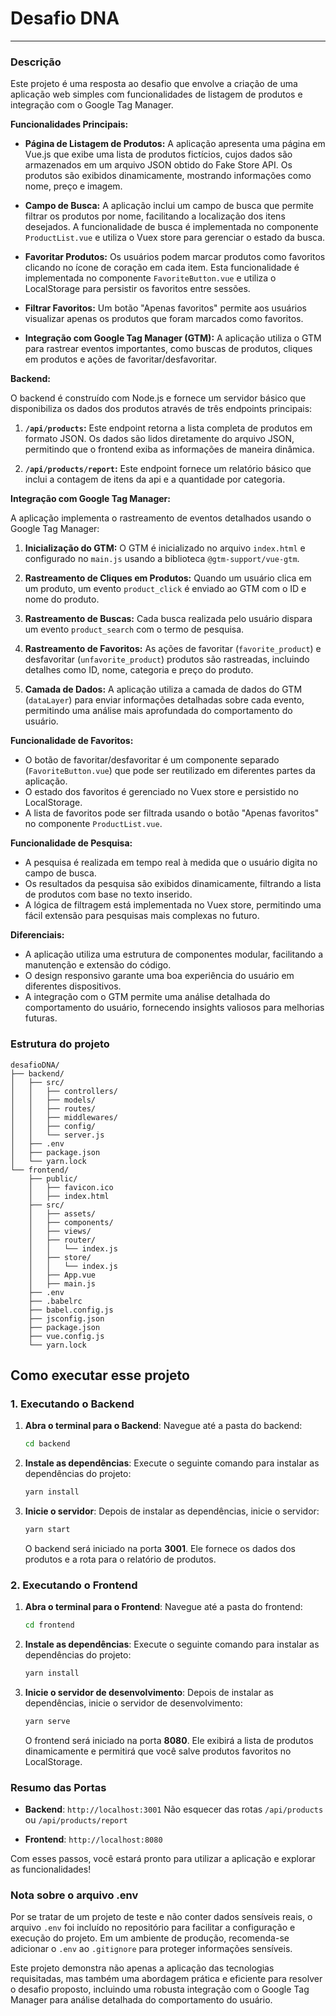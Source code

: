 # Desafio DNA
---

### Descrição
Este projeto é uma resposta ao desafio que envolve a criação de uma aplicação web simples com funcionalidades de listagem de produtos e integração com o Google Tag Manager.

**Funcionalidades Principais:**

- **Página de Listagem de Produtos:** A aplicação apresenta uma página em Vue.js que exibe uma lista de produtos fictícios, cujos dados são armazenados em um arquivo JSON obtido do Fake Store API. Os produtos são exibidos dinamicamente, mostrando informações como nome, preço e imagem.

- **Campo de Busca:** A aplicação inclui um campo de busca que permite filtrar os produtos por nome, facilitando a localização dos itens desejados. A funcionalidade de busca é implementada no componente `ProductList.vue` e utiliza o Vuex store para gerenciar o estado da busca.

- **Favoritar Produtos:** Os usuários podem marcar produtos como favoritos clicando no ícone de coração em cada item. Esta funcionalidade é implementada no componente `FavoriteButton.vue` e utiliza o LocalStorage para persistir os favoritos entre sessões.

- **Filtrar Favoritos:** Um botão "Apenas favoritos" permite aos usuários visualizar apenas os produtos que foram marcados como favoritos.

- **Integração com Google Tag Manager (GTM):** A aplicação utiliza o GTM para rastrear eventos importantes, como buscas de produtos, cliques em produtos e ações de favoritar/desfavoritar.

**Backend:**

O backend é construído com Node.js e fornece um servidor básico que disponibiliza os dados dos produtos através de três endpoints principais:

1. **`/api/products`:** Este endpoint retorna a lista completa de produtos em formato JSON. Os dados são lidos diretamente do arquivo JSON, permitindo que o frontend exiba as informações de maneira dinâmica.

2. **`/api/products/report`:** Este endpoint fornece um relatório básico que inclui a contagem de itens da api e a quantidade por categoria.

**Integração com Google Tag Manager:**

A aplicação implementa o rastreamento de eventos detalhados usando o Google Tag Manager:

1. **Inicialização do GTM:** O GTM é inicializado no arquivo `index.html` e configurado no `main.js` usando a biblioteca `@gtm-support/vue-gtm`.

2. **Rastreamento de Cliques em Produtos:** Quando um usuário clica em um produto, um evento `product_click` é enviado ao GTM com o ID e nome do produto.

3. **Rastreamento de Buscas:** Cada busca realizada pelo usuário dispara um evento `product_search` com o termo de pesquisa.

4. **Rastreamento de Favoritos:** As ações de favoritar (`favorite_product`) e desfavoritar (`unfavorite_product`) produtos são rastreadas, incluindo detalhes como ID, nome, categoria e preço do produto.

5. **Camada de Dados:** A aplicação utiliza a camada de dados do GTM (`dataLayer`) para enviar informações detalhadas sobre cada evento, permitindo uma análise mais aprofundada do comportamento do usuário.

**Funcionalidade de Favoritos:**

- O botão de favoritar/desfavoritar é um componente separado (`FavoriteButton.vue`) que pode ser reutilizado em diferentes partes da aplicação.
- O estado dos favoritos é gerenciado no Vuex store e persistido no LocalStorage.
- A lista de favoritos pode ser filtrada usando o botão "Apenas favoritos" no componente `ProductList.vue`.

**Funcionalidade de Pesquisa:**

- A pesquisa é realizada em tempo real à medida que o usuário digita no campo de busca.
- Os resultados da pesquisa são exibidos dinamicamente, filtrando a lista de produtos com base no texto inserido.
- A lógica de filtragem está implementada no Vuex store, permitindo uma fácil extensão para pesquisas mais complexas no futuro.

**Diferenciais:**

- A aplicação utiliza uma estrutura de componentes modular, facilitando a manutenção e extensão do código.
- O design responsivo garante uma boa experiência do usuário em diferentes dispositivos.
- A integração com o GTM permite uma análise detalhada do comportamento do usuário, fornecendo insights valiosos para melhorias futuras.

### Estrutura do projeto

```
desafioDNA/
├── backend/
│   ├── src/
│   │   ├── controllers/
│   │   ├── models/
│   │   ├── routes/
│   │   ├── middlewares/
│   │   ├── config/
│   │   └── server.js
│   ├── .env
│   ├── package.json
│   └── yarn.lock
└── frontend/
    ├── public/
    │   ├── favicon.ico
    │   ├── index.html
    ├── src/
    │   ├── assets/
    │   ├── components/
    │   ├── views/
    │   ├── router/
    │   │   └── index.js
    │   ├── store/
    │   │   └── index.js
    │   ├── App.vue
    │   ├── main.js
    ├── .env
    ├── .babelrc
    ├── babel.config.js
    ├── jsconfig.json
    ├── package.json
    ├── vue.config.js
    └── yarn.lock
```

## Como executar esse projeto

### 1. Executando o Backend

1. **Abra o terminal para o Backend**:
   Navegue até a pasta do backend:
   ```bash
   cd backend
   ```

2. **Instale as dependências**:
   Execute o seguinte comando para instalar as dependências do projeto:
   ```bash
   yarn install
   ```

3. **Inicie o servidor**:
   Depois de instalar as dependências, inicie o servidor:
   ```bash
   yarn start
   ```

   O backend será iniciado na porta **3001**. Ele fornece os dados dos produtos e a rota para o relatório de produtos.

### 2. Executando o Frontend

1. **Abra o terminal para o Frontend**:
   Navegue até a pasta do frontend:
   ```bash
   cd frontend
   ```

2. **Instale as dependências**:
   Execute o seguinte comando para instalar as dependências do projeto:
   ```bash
   yarn install
   ```

3. **Inicie o servidor de desenvolvimento**:
   Depois de instalar as dependências, inicie o servidor de desenvolvimento:
   ```bash
   yarn serve
   ```

   O frontend será iniciado na porta **8080**. Ele exibirá a lista de produtos dinamicamente e permitirá que você salve produtos favoritos no LocalStorage.

### Resumo das Portas

- **Backend**: `http://localhost:3001` 
Não esquecer das rotas `/api/products` ou `/api/products/report`

- **Frontend**: `http://localhost:8080`

Com esses passos, você estará pronto para utilizar a aplicação e explorar as funcionalidades!

### Nota sobre o arquivo .env

Por se tratar de um projeto de teste e não conter dados sensíveis reais, o arquivo `.env` foi incluído no repositório para facilitar a configuração e execução do projeto. Em um ambiente de produção, recomenda-se adicionar o `.env` ao `.gitignore` para proteger informações sensíveis.

Este projeto demonstra não apenas a aplicação das tecnologias requisitadas, mas também uma abordagem prática e eficiente para resolver o desafio proposto, incluindo uma robusta integração com o Google Tag Manager para análise detalhada do comportamento do usuário.